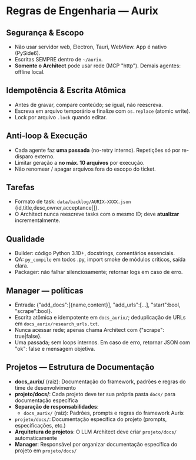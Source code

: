 # Regras de Engenharia — Aurix

## Segurança & Escopo
- Não usar servidor web, Electron, Tauri, WebView. App é nativo (PySide6).
- Escritas SEMPRE dentro de `~/aurix`.
- **Somente o Architect** pode usar rede (MCP "http"). Demais agentes: offline local.

## Idempotência & Escrita Atômica
- Antes de gravar, compare conteúdo; se igual, não reescreva.
- Escreva em arquivo temporário e finalize com `os.replace` (atomic write).
- Lock por arquivo `.lock` quando editar.

## Anti-loop & Execução
- Cada agente faz **uma passada** (no-retry interno). Repetições só por re-disparo externo.
- Limitar geração a **no máx. 10 arquivos** por execução.
- Não renomear / apagar arquivos fora do escopo do ticket.

## Tarefas
- Formato de task: `data/backlog/AURIX-XXXX.json` {id,title,desc,owner,acceptance[]}.
- O Architect nunca reescreve tasks com o mesmo ID; deve **atualizar** incrementalmente.

## Qualidade
- Builder: código Python 3.10+, docstrings, comentários essenciais.
- QA: `py_compile` em todos .py, import smoke de módulos críticos, saída clara.
- Packager: não falhar silenciosamente; retornar logs em caso de erro.

## Manager — políticas
- Entrada: {"add_docs":[{name,content}], "add_urls":[...], "start":bool, "scrape":bool}.
- Escrita atômica e idempotente em `docs_aurix/`; deduplicação de URLs em `docs_aurix/research_urls.txt`.
- Nunca acessar rede; apenas chama Architect com {"scrape": true|false}.
- Uma passada; sem loops internos. Em caso de erro, retornar JSON com "ok": false e mensagem objetiva.

## Projetos — Estrutura de Documentação
- **docs_aurix/** (raiz): Documentação do framework, padrões e regras do time de desenvolvimento
- **projeto/docs/**: Cada projeto deve ter sua própria pasta `docs/` para documentação específica
- **Separação de responsabilidades**:
  - `docs_aurix/` (raiz): Padrões, prompts e regras do framework Aurix
- `projeto/docs/`: Documentação específica do projeto (prompts, especificações, etc.)
- **Arquitetura de projetos**: O LLM Architect deve criar `projeto/docs/` automaticamente
- **Manager**: Responsável por organizar documentação específica do projeto em `projeto/docs/`
